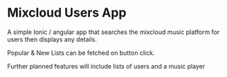 # Mixcloud Users App

A simple Ionic / angular app that searches the mixcloud music platform for users then displays any details.

Popular & New Lists can be fetched on button click.

Further planned features will include lists of users and a music player
